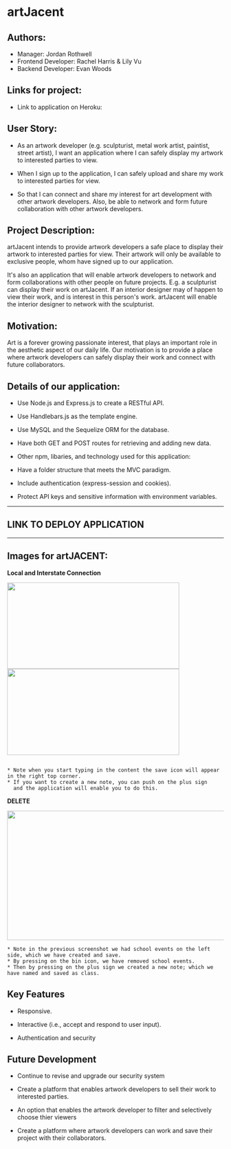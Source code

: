 # artJacent

## Authors:

* Manager: Jordan Rothwell
* Frontend Developer: Rachel Harris & Lily Vu
* Backend Developer: Evan Woods


## Links for project:

- Link to application on Heroku:



## User Story:

- As an artwork developer (e.g. sculpturist, metal work artist, paintist, street artist), I want an application where I can safely display my artwork to interested parties to view.

- When I sign up to the application, I can safely upload and share my work to interested parties for view.

- So that I can connect and share my interest for art development with other artwork developers. Also, be able to network and form future collaboration with other artwork developers.

## Project Description:

artJacent intends to provide artwork developers a safe place to display their artwork to interested parties for view. Their artwork will only be available to exclusive people, whom have signed up to our application.

It's also an application that will enable artwork developers to network and form collaborations with other people on future projects.
E.g. a sculpturist can display their work on artJacent. If an interior designer may of happen to view their work, and is interest in this person's work. artJacent will enable the interior designer to network with the sculpturist.

## Motivation:

Art is a forever growing passionate interest, that plays an important role in the aesthetic aspect of our daily life. Our motivation is to provide a place where artwork developers can safely display their work and connect with future collaborators.

## Details of our application:

- Use Node.js and Express.js to create a RESTful API.

- Use Handlebars.js as the template engine.

- Use MySQL and the Sequelize ORM for the database.

- Have both GET and POST routes for retrieving and adding new data.

- Other npm, libaries, and technology used for this application:

- Have a folder structure that meets the MVC paradigm.

- Include authentication (express-session and cookies).

- Protect API keys and sensitive information with environment variables.


**********************************************
## LINK TO DEPLOY APPLICATION



**********************************************

## Images for artJACENT:

**Local and Interstate Connection**


<img src="https://user-images.githubusercontent.com/94832331/159158066-7ffd80eb-caca-419b-bddb-959cf3d0fac3.png" width="400" height="200"> <img src="https://user-images.githubusercontent.com/94832331/159158556-25020389-0c69-4010-acf9-46f5d0e379b8.png" width="400" height="200">




``````````````````````````````````````````````````````````````````````````````````````````````````````````````````````````````````````````

* Note when you start typing in the content the save icon will appear in the right top corner.
* If you want to create a new note, you can push on the plus sign 
  and the application will enable you to do this.

``````````````````````````````````````````````````````````````````````````````````````````````````````````````````````````````````````````


**DELETE**

<img src="https://user-images.githubusercontent.com/94832331/155739643-7f5acc85-6ad0-4386-893b-76d3bc6bb6fc.png" width="600" height="300">


````````````````````````````````````````````````````````````````````````````````````````````````````````````````````````````
* Note in the previous screenshot we had school events on the left side, which we have created and save.
* By pressing on the bin icon, we have removed school events. 
* Then by pressing on the plus sign we created a new note; which we have named and saved as class. 

````````````````````````````````````````````````````````````````````````````````````````````````````````````````````````````














## Key Features

- Responsive.

- Interactive (i.e., accept and respond to user input).

- Authentication and security

## Future Development

- Continue to revise and upgrade our security system

- Create a platform that enables artwork developers to sell their work to interested parties.

- An option that enables the artwork developer to filter and selectively choose thier viewers

- Create a platform where artwork developers can work and save their project with their collaborators.
